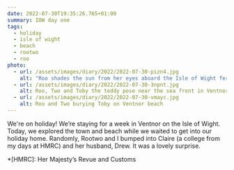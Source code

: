 ```yaml
---
date: 2022-07-30T19:35:26.765+01:00
summary: IOW day one
tags:
  - holiday
  - isle of wight
  - beach
  - rootwo
  - roo
photo:
  - url: /assets/images/diary/2022/2022-07-30-pizn4.jpg
    alt: "Roo shades the sun from her eyes aboard the Isle of Wight ferry. "
  - url: /assets/images/diary/2022/2022-07-30-3npnt.jpg
    alt: Roo, Two and Toby the teddy pose near the sea front in Ventnor
  - url: /assets/images/diary/2022/2022-07-30-vmayc.jpg
    alt: Roo and Two burying Toby on Ventnor beach
---
```

We're on holiday! We’re staying for a week in Ventnor on the Isle of Wight. Today, we explored the town and beach while we waited to get into our holiday home. Randomly, Rootwo and I bumped into Claire (a college from my days at HMRC) and her husband, Drew. It was a lovely surprise. 

*[HMRC]: Her Majesty’s Revue and Customs